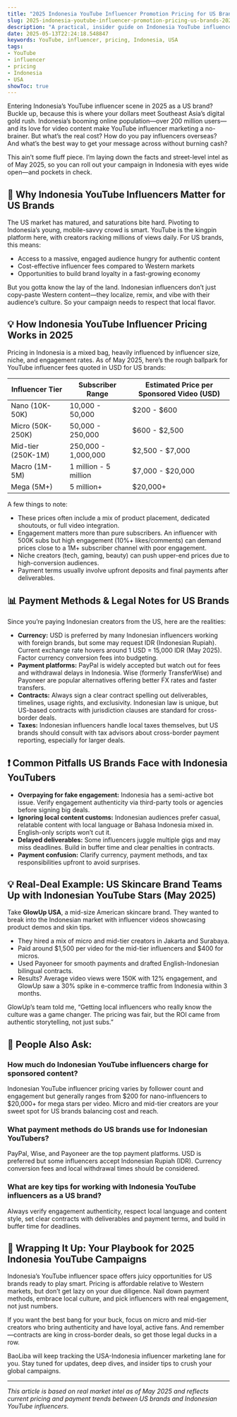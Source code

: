 ```yaml
---
title: "2025 Indonesia YouTube Influencer Promotion Pricing for US Brands: What You Need to Know"
slug: 2025-indonesia-youtube-influencer-promotion-pricing-us-brands-2025-05-13
description: "A practical, insider guide on Indonesia YouTube influencer pricing in 2025 for US brands. Learn real costs, payment methods, and collaboration tips to maximize your ROI in Southeast Asia’s booming market."
date: 2025-05-13T22:24:18.548847
keywords: YouTube, influencer, pricing, Indonesia, USA
tags:
- YouTube
- influencer
- pricing
- Indonesia
- USA
showToc: true
---
```


Entering Indonesia’s YouTube influencer scene in 2025 as a US brand? Buckle up, because this is where your dollars meet Southeast Asia’s digital gold rush. Indonesia’s booming online population—over 200 million users—and its love for video content make YouTube influencer marketing a no-brainer. But what’s the real cost? How do you pay influencers overseas? And what’s the best way to get your message across without burning cash?

This ain’t some fluff piece. I’m laying down the facts and street-level intel as of May 2025, so you can roll out your campaign in Indonesia with eyes wide open—and pockets in check.

## 📢 Why Indonesia YouTube Influencers Matter for US Brands

The US market has matured, and saturations bite hard. Pivoting to Indonesia’s young, mobile-savvy crowd is smart. YouTube is the kingpin platform here, with creators racking millions of views daily. For US brands, this means:

- Access to a massive, engaged audience hungry for authentic content  
- Cost-effective influencer fees compared to Western markets  
- Opportunities to build brand loyalty in a fast-growing economy  

But you gotta know the lay of the land. Indonesian influencers don’t just copy-paste Western content—they localize, remix, and vibe with their audience’s culture. So your campaign needs to respect that local flavor.

## 💡 How Indonesia YouTube Influencer Pricing Works in 2025

Pricing in Indonesia is a mixed bag, heavily influenced by influencer size, niche, and engagement rates. As of May 2025, here’s the rough ballpark for YouTube influencer fees quoted in USD for US brands:

| Influencer Tier        | Subscriber Range       | Estimated Price per Sponsored Video (USD) |
|-----------------------|-----------------------|--------------------------------------------|
| Nano (10K-50K)         | 10,000 - 50,000       | $200 - $600                                |
| Micro (50K-250K)       | 50,000 - 250,000      | $600 - $2,500                              |
| Mid-tier (250K-1M)     | 250,000 - 1,000,000   | $2,500 - $7,000                            |
| Macro (1M-5M)          | 1 million - 5 million | $7,000 - $20,000                           |
| Mega (5M+)             | 5 million+            | $20,000+                                   |

A few things to note:

- These prices often include a mix of product placement, dedicated shoutouts, or full video integration.
- Engagement matters more than pure subscribers. An influencer with 500K subs but high engagement (10%+ likes/comments) can demand prices close to a 1M+ subscriber channel with poor engagement.
- Niche creators (tech, gaming, beauty) can push upper-end prices due to high-conversion audiences.
- Payment terms usually involve upfront deposits and final payments after deliverables.

## 📊 Payment Methods & Legal Notes for US Brands

Since you’re paying Indonesian creators from the US, here are the realities:

- **Currency:** USD is preferred by many Indonesian influencers working with foreign brands, but some may request IDR (Indonesian Rupiah). Current exchange rate hovers around 1 USD = 15,000 IDR (May 2025). Factor currency conversion fees into budgeting.  
- **Payment platforms:** PayPal is widely accepted but watch out for fees and withdrawal delays in Indonesia. Wise (formerly TransferWise) and Payoneer are popular alternatives offering better FX rates and faster transfers.  
- **Contracts:** Always sign a clear contract spelling out deliverables, timelines, usage rights, and exclusivity. Indonesian law is unique, but US-based contracts with jurisdiction clauses are standard for cross-border deals.  
- **Taxes:** Indonesian influencers handle local taxes themselves, but US brands should consult with tax advisors about cross-border payment reporting, especially for larger deals.  

## ❗ Common Pitfalls US Brands Face with Indonesia YouTubers

- **Overpaying for fake engagement:** Indonesia has a semi-active bot issue. Verify engagement authenticity via third-party tools or agencies before signing big deals.  
- **Ignoring local content customs:** Indonesian audiences prefer casual, relatable content with local language or Bahasa Indonesia mixed in. English-only scripts won’t cut it.  
- **Delayed deliverables:** Some influencers juggle multiple gigs and may miss deadlines. Build in buffer time and clear penalties in contracts.  
- **Payment confusion:** Clarify currency, payment methods, and tax responsibilities upfront to avoid surprises.  

## 💡 Real-Deal Example: US Skincare Brand Teams Up with Indonesian YouTube Stars (May 2025)

Take **GlowUp USA**, a mid-size American skincare brand. They wanted to break into the Indonesian market with influencer videos showcasing product demos and skin tips.

- They hired a mix of micro and mid-tier creators in Jakarta and Surabaya.  
- Paid around $1,500 per video for the mid-tier influencers and $400 for micros.  
- Used Payoneer for smooth payments and drafted English-Indonesian bilingual contracts.  
- Results? Average video views were 150K with 12% engagement, and GlowUp saw a 30% spike in e-commerce traffic from Indonesia within 3 months.

GlowUp’s team told me, “Getting local influencers who really know the culture was a game changer. The pricing was fair, but the ROI came from authentic storytelling, not just subs.”

## 📢 People Also Ask:  

### How much do Indonesian YouTube influencers charge for sponsored content?

Indonesian YouTube influencer pricing varies by follower count and engagement but generally ranges from $200 for nano-influencers to $20,000+ for mega stars per video. Micro and mid-tier creators are your sweet spot for US brands balancing cost and reach.

### What payment methods do US brands use for Indonesian YouTubers?

PayPal, Wise, and Payoneer are the top payment platforms. USD is preferred but some influencers accept Indonesian Rupiah (IDR). Currency conversion fees and local withdrawal times should be considered.

### What are key tips for working with Indonesia YouTube influencers as a US brand?

Always verify engagement authenticity, respect local language and content style, set clear contracts with deliverables and payment terms, and build in buffer time for deadlines.

## 📢 Wrapping It Up: Your Playbook for 2025 Indonesia YouTube Campaigns

Indonesia’s YouTube influencer space offers juicy opportunities for US brands ready to play smart. Pricing is affordable relative to Western markets, but don’t get lazy on your due diligence. Nail down payment methods, embrace local culture, and pick influencers with real engagement, not just numbers.

If you want the best bang for your buck, focus on micro and mid-tier creators who bring authenticity and have loyal, active fans. And remember—contracts are king in cross-border deals, so get those legal ducks in a row.

BaoLiba will keep tracking the USA-Indonesia influencer marketing lane for you. Stay tuned for updates, deep dives, and insider tips to crush your global campaigns.

---

*This article is based on real market intel as of May 2025 and reflects current pricing and payment trends between US brands and Indonesian YouTube influencers.*